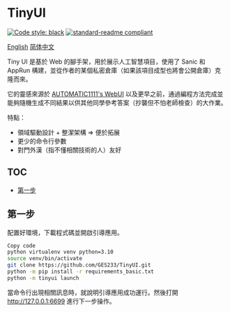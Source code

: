 # TinyUI

[![Code style: black](https://img.shields.io/badge/code%20style-black-000000.svg?style=flat-square)](https://github.com/psf/black) [![standard-readme compliant](https://img.shields.io/badge/readme%20style-standard-brightgreen.svg?style=flat-square)](https://github.com/RichardLitt/standard-readme)

[English](/README.md) [简体中文](/README.cmn-Hans.md)

Tiny UI 是基於 Web 的腳手架，用於展示人工智慧項目，使用了 Sanic 和 AppRun 構建，並從作者的某個私密倉庫（如果該項目成型也將會公開倉庫）克隆而來。

它的靈感來源於 [AUTOMATIC1111's WebUI](https://github.com/AUTOMATIC1111/stable-diffusion-webui) 以及更早之前，通過編程方法完成並能夠隨機生成不同結果以供其他同學參考答案（抄襲但不怕老師檢查）的大作業。

特點：

- 領域驅動設計 + 整潔架構 => 便於拓展
- 更少的命令行參數
- 對門外漢（指不懂相關技術的人）友好

## TOC

- [第一步](#第一步)

## 第一步

配置好環境，下載程式碼並開啟引導應用。

```bash
Copy code
python virtualenv venv python=3.10
source venv/bin/activate
git clone https://github.com/GES233/TinyUI.git
python -m pip install -r requirements_basic.txt
python -m tinyui launch
```

當命令行出現相關訊息時，就說明引導應用成功運行。然後打開 http://127.0.0.1:6699 進行下一步操作。
